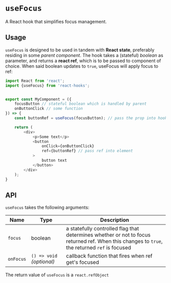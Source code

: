 # `useFocus`

A React hook that simplifies focus management.

## Usage
`useFocus` is designed to be used in tandem with **React state**, preferably residing in some *parent component*. The hook takes a (stateful) *boolean* as parameter, and returns a **react ref**, which is to be passed to component of choice. When said boolean updates to `true`, useFocus will apply focus to ref:


```Typescript
import React from 'react';
import {useFocus} from 'react-hooks';


export const MyComponent = ({
    focusButton // stateful boolean which is handled by parent
    onButtonClick // some function
}) => {
    const buttonRef = useFocus(focusButton); // pass the prop into hook

    return (
        <div>
            <p>Some text</p>
            <button 
                onClick={onButtonClick} 
                ref={buttonRef} // pass ref into element
            >
                button text
            </button>
        </div>
    );
}
```

## API

`useFocus` takes the following arguments:

| Name | Type   | Description |
|-|-|-|
| `focus` | boolean | a statefully controlled flag that determines whether or not to focus returned ref. When this changes to `true`, the returned `ref` is focused |
| `onFocus` | `() => void` _(optional)_ | callback function that fires when ref get's focused 


The return value of `useFocus` is a `react.refObject`
